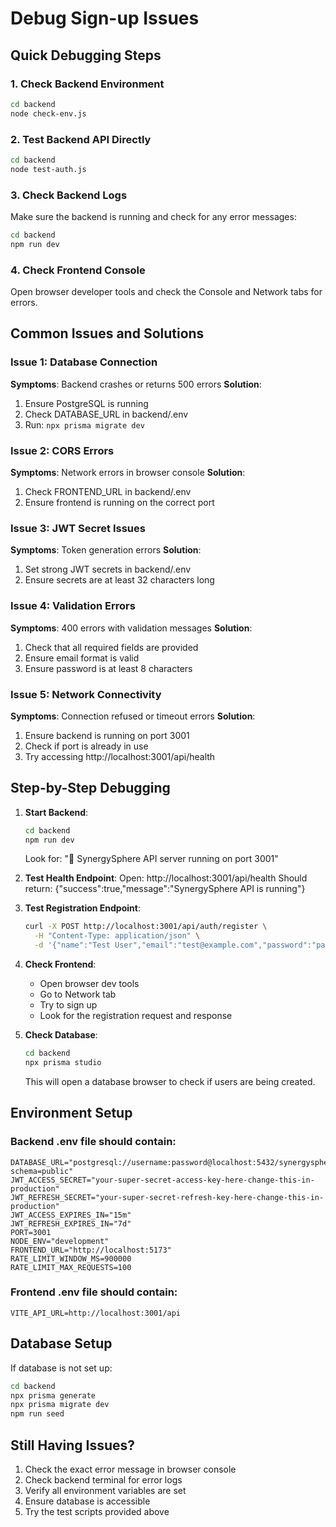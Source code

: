 # Debug Sign-up Issues

## Quick Debugging Steps

### 1. Check Backend Environment
```bash
cd backend
node check-env.js
```

### 2. Test Backend API Directly
```bash
cd backend
node test-auth.js
```

### 3. Check Backend Logs
Make sure the backend is running and check for any error messages:
```bash
cd backend
npm run dev
```

### 4. Check Frontend Console
Open browser developer tools and check the Console and Network tabs for errors.

## Common Issues and Solutions

### Issue 1: Database Connection
**Symptoms**: Backend crashes or returns 500 errors
**Solution**: 
1. Ensure PostgreSQL is running
2. Check DATABASE_URL in backend/.env
3. Run: `npx prisma migrate dev`

### Issue 2: CORS Errors
**Symptoms**: Network errors in browser console
**Solution**: 
1. Check FRONTEND_URL in backend/.env
2. Ensure frontend is running on the correct port

### Issue 3: JWT Secret Issues
**Symptoms**: Token generation errors
**Solution**: 
1. Set strong JWT secrets in backend/.env
2. Ensure secrets are at least 32 characters long

### Issue 4: Validation Errors
**Symptoms**: 400 errors with validation messages
**Solution**: 
1. Check that all required fields are provided
2. Ensure email format is valid
3. Ensure password is at least 8 characters

### Issue 5: Network Connectivity
**Symptoms**: Connection refused or timeout errors
**Solution**: 
1. Ensure backend is running on port 3001
2. Check if port is already in use
3. Try accessing http://localhost:3001/api/health

## Step-by-Step Debugging

1. **Start Backend**:
   ```bash
   cd backend
   npm run dev
   ```
   Look for: "🚀 SynergySphere API server running on port 3001"

2. **Test Health Endpoint**:
   Open: http://localhost:3001/api/health
   Should return: {"success":true,"message":"SynergySphere API is running"}

3. **Test Registration Endpoint**:
   ```bash
   curl -X POST http://localhost:3001/api/auth/register \
     -H "Content-Type: application/json" \
     -d '{"name":"Test User","email":"test@example.com","password":"password123"}'
   ```

4. **Check Frontend**:
   - Open browser dev tools
   - Go to Network tab
   - Try to sign up
   - Look for the registration request and response

5. **Check Database**:
   ```bash
   cd backend
   npx prisma studio
   ```
   This will open a database browser to check if users are being created.

## Environment Setup

### Backend .env file should contain:
```env
DATABASE_URL="postgresql://username:password@localhost:5432/synergysphere?schema=public"
JWT_ACCESS_SECRET="your-super-secret-access-key-here-change-this-in-production"
JWT_REFRESH_SECRET="your-super-secret-refresh-key-here-change-this-in-production"
JWT_ACCESS_EXPIRES_IN="15m"
JWT_REFRESH_EXPIRES_IN="7d"
PORT=3001
NODE_ENV="development"
FRONTEND_URL="http://localhost:5173"
RATE_LIMIT_WINDOW_MS=900000
RATE_LIMIT_MAX_REQUESTS=100
```

### Frontend .env file should contain:
```env
VITE_API_URL=http://localhost:3001/api
```

## Database Setup

If database is not set up:
```bash
cd backend
npx prisma generate
npx prisma migrate dev
npm run seed
```

## Still Having Issues?

1. Check the exact error message in browser console
2. Check backend terminal for error logs
3. Verify all environment variables are set
4. Ensure database is accessible
5. Try the test scripts provided above

